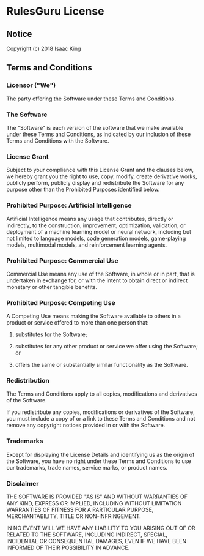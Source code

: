 # RulesGuru License

## Notice

Copyright (c) 2018 Isaac King

## Terms and Conditions

### Licensor ("We")

The party offering the Software under these Terms and Conditions.

### The Software

The "Software" is each version of the software that we make available under
these Terms and Conditions, as indicated by our inclusion of these Terms and
Conditions with the Software.

### License Grant

Subject to your compliance with this License Grant and the clauses below, we hereby
grant you the right to use, copy, modify, create derivative works, publicly perform,
publicly display and redistribute the Software for any purpose other than the
Prohibited Purposes identified below.

### Prohibited Purpose: Artificial Intelligence

Artificial Intelligence means any usage that contributes, directly or indirectly, to the
construction, improvement, optimization, validation, or deployment of a machine learning model or
neural network, including but not limited to language models, code generation models, game-playing models,
multimodal models, and reinforcement learning agents.

### Prohibited Purpose: Commercial Use

Commercial Use means any use of the Software, in whole or in part, that is undertaken in exchange for,
or with the intent to obtain direct or indirect monetary or other tangible benefits.

### Prohibited Purpose: Competing Use

A Competing Use means making the Software available to others in a product or service offered
to more than one person that:

1. substitutes for the Software;

2. substitutes for any other product or service we offer using the Software; or

3. offers the same or substantially similar functionality as the Software.

### Redistribution

The Terms and Conditions apply to all copies, modifications and derivatives of
the Software.

If you redistribute any copies, modifications or derivatives of the Software,
you must include a copy of or a link to these Terms and Conditions and not
remove any copyright notices provided in or with the Software.

### Trademarks

Except for displaying the License Details and identifying us as the origin of
the Software, you have no right under these Terms and Conditions to use our
trademarks, trade names, service marks, or product names.

### Disclaimer

THE SOFTWARE IS PROVIDED "AS IS" AND WITHOUT WARRANTIES OF ANY KIND, EXPRESS OR
IMPLIED, INCLUDING WITHOUT LIMITATION WARRANTIES OF FITNESS FOR A PARTICULAR
PURPOSE, MERCHANTABILITY, TITLE OR NON-INFRINGEMENT.

IN NO EVENT WILL WE HAVE ANY LIABILITY TO YOU ARISING OUT OF OR RELATED TO THE
SOFTWARE, INCLUDING INDIRECT, SPECIAL, INCIDENTAL OR CONSEQUENTIAL DAMAGES,
EVEN IF WE HAVE BEEN INFORMED OF THEIR POSSIBILITY IN ADVANCE.